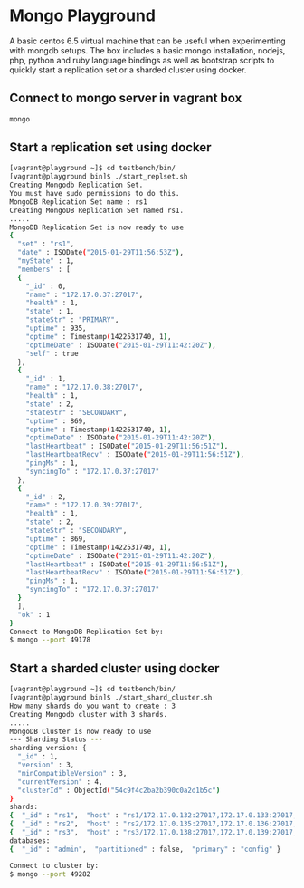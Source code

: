 # Mongo Playground

A basic centos 6.5 virtual machine that can be useful when experimenting with mongdb setups.
The box includes a basic mongo installation, nodejs, php, python and ruby language bindings
as well as bootstrap scripts to quickly start a replication set or a sharded cluster using docker.

## Connect to mongo server in vagrant box

``` bash
mongo
```

## Start a replication set using docker

``` bash
[vagrant@playground ~]$ cd testbench/bin/
[vagrant@playground bin]$ ./start_replset.sh
Creating Mongodb Replication Set.
You must have sudo permissions to do this.
MongoDB Replication Set name : rs1
Creating MongoDB Replication Set named rs1.
.....
MongoDB Replication Set is now ready to use
{
  "set" : "rs1",
  "date" : ISODate("2015-01-29T11:56:53Z"),
  "myState" : 1,
  "members" : [
  {
    "_id" : 0,
    "name" : "172.17.0.37:27017",
    "health" : 1,
    "state" : 1,
    "stateStr" : "PRIMARY",
    "uptime" : 935,
    "optime" : Timestamp(1422531740, 1),
    "optimeDate" : ISODate("2015-01-29T11:42:20Z"),
    "self" : true
  },
  {
    "_id" : 1,
    "name" : "172.17.0.38:27017",
    "health" : 1,
    "state" : 2,
    "stateStr" : "SECONDARY",
    "uptime" : 869,
    "optime" : Timestamp(1422531740, 1),
    "optimeDate" : ISODate("2015-01-29T11:42:20Z"),
    "lastHeartbeat" : ISODate("2015-01-29T11:56:51Z"),
    "lastHeartbeatRecv" : ISODate("2015-01-29T11:56:51Z"),
    "pingMs" : 1,
    "syncingTo" : "172.17.0.37:27017"
  },
  {
    "_id" : 2,
    "name" : "172.17.0.39:27017",
    "health" : 1,
    "state" : 2,
    "stateStr" : "SECONDARY",
    "uptime" : 869,
    "optime" : Timestamp(1422531740, 1),
    "optimeDate" : ISODate("2015-01-29T11:42:20Z"),
    "lastHeartbeat" : ISODate("2015-01-29T11:56:51Z"),
    "lastHeartbeatRecv" : ISODate("2015-01-29T11:56:51Z"),
    "pingMs" : 1,
    "syncingTo" : "172.17.0.37:27017"
  }
  ],
  "ok" : 1
}
Connect to MongoDB Replication Set by:
$ mongo --port 49178
```

## Start a sharded cluster using docker

``` bash
[vagrant@playground ~]$ cd testbench/bin/
[vagrant@playground bin]$ ./start_shard_cluster.sh
How many shards do you want to create : 3
Creating Mongodb cluster with 3 shards.
.....
MongoDB Cluster is now ready to use
--- Sharding Status ---
sharding version: {
  "_id" : 1,
  "version" : 3,
  "minCompatibleVersion" : 3,
  "currentVersion" : 4,
  "clusterId" : ObjectId("54c9f4c2ba2b390c0a2d1b5c")
}
shards:
{  "_id" : "rs1",  "host" : "rs1/172.17.0.132:27017,172.17.0.133:27017,172.17.0.134:27017" }
{  "_id" : "rs2",  "host" : "rs2/172.17.0.135:27017,172.17.0.136:27017,172.17.0.137:27017" }
{  "_id" : "rs3",  "host" : "rs3/172.17.0.138:27017,172.17.0.139:27017,172.17.0.140:27017" }
databases:
{  "_id" : "admin",  "partitioned" : false,  "primary" : "config" }

Connect to cluster by:
$ mongo --port 49282
```
